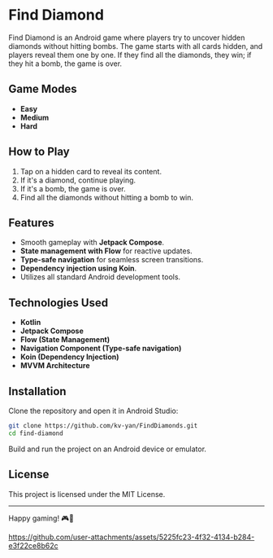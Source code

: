 # Find Diamond

Find Diamond is an Android game where players try to uncover hidden diamonds without hitting bombs. The game starts with all cards hidden, and players reveal them one by one. If they find all the diamonds, they win; if they hit a bomb, the game is over.

## Game Modes
- **Easy**
- **Medium**
- **Hard**

## How to Play
1. Tap on a hidden card to reveal its content.
2. If it's a diamond, continue playing.
3. If it's a bomb, the game is over.
4. Find all the diamonds without hitting a bomb to win.

## Features
- Smooth gameplay with **Jetpack Compose**.
- **State management with Flow** for reactive updates.
- **Type-safe navigation** for seamless screen transitions.
- **Dependency injection using Koin**.
- Utilizes all standard Android development tools.

## Technologies Used
- **Kotlin**
- **Jetpack Compose**
- **Flow (State Management)**
- **Navigation Component (Type-safe navigation)**
- **Koin (Dependency Injection)**
- **MVVM Architecture**

## Installation
Clone the repository and open it in Android Studio:
```sh
git clone https://github.com/kv-yan/FindDiamonds.git
cd find-diamond
```
Build and run the project on an Android device or emulator.

## License
This project is licensed under the MIT License.

---
Happy gaming! 🎮💎



https://github.com/user-attachments/assets/5225fc23-4f32-4134-b284-e3f22ce8b62c

